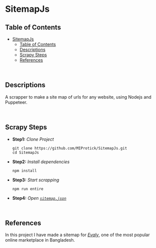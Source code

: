 # SitemapJs

## Table of Contents
- [SitemapJs](#sitemapjs)
  - [Table of Contents](#table-of-contents)
  - [Descriptions](#descriptions)
  - [Scrapy Steps](#scrapy-steps)
  - [References](#references)

&nbsp;
## Descriptions 

A scrapper to make a site map of urls for any website, using Nodejs and Puppeteer.

&nbsp;
## Scrapy Steps 

* **Step1:** *Clone Project*
  ```
  git clone https://github.com/MIProtick/SitemapJs.git
  cd SitemapJs
  ``` 
* **Step2:** *Install dependencies*
  ```
  npm install
  ```
* **Step3:** *Start scrapping*
  ```
  npm run entire
  ```
* **Step4:** *Open [`sitemap.json`](./sitemap.json)*

&nbsp;
## References 
In this project I have made a sitemap for *[Evaly](https://evaly.com.bd/)*, one of the most popular online marketplace in Bangladesh.
